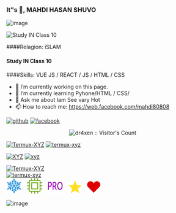 ### It"s 👋, MAHDI HASAN SHUVO

![image](https://user-images.githubusercontent.com/98658558/155743688-1db2e110-aeb6-4102-b175-d3e354b78a8d.png)

![Study IN Class 10](https://scontent.fdac1-1.fna.fbcdn.net/v/t39.30808-6/272687253_2541397805995234_6592263027657807859_n.jpg?_nc_cat=100&ccb=1-5&_nc_sid=e3f864&_nc_eui2=AeFLgT5GfXI_9xZoaF7pA9rklY4QYk-QdD2VjhBiT5B0PVQ8_dn68qDZ18iT1F1kJK9B5lxZYj6cXtw7Q6IXF-VY&_nc_ohc=S2iuhlO4ONYAX9d_j9i&_nc_zt=23&_nc_ht=scontent.fdac1-1.fna&oh=00_AT9aLbLHq1ifdOPW2oofwzKPgQPZZu9KvvkruC9mGzdKag&oe=6209F422)

####Relagion: iSLAM
#### Study IN Class 10
####Skills: VUE JS / REACT / JS / HTML / CSS

- 🔭 I’m currently working on this page. 
- 🌱 I’m currently learning Pyhone/HTML / CSS/  
- 💬 Ask me about Iam See vary Hot 
- 📫 How to reach me: https://web.facebook.com/mahdi80808 


[<img src='https://cdn.jsdelivr.net/npm/simple-icons@3.0.1/icons/github.svg' alt='github' height='40'>](https://github.com/https://github.com/Shuvo-BBHH)  [<img src='https://cdn.jsdelivr.net/npm/simple-icons@3.0.1/icons/facebook.svg' alt='facebook' height='40'>](https://www.facebook.com/https://web.facebook.com/mahdi80808)  
</p>



<p align="center"><img src="https://profile-counter.glitch.me/{termux-xyz}/count.svg" alt="dr4xen :: Visitor's Count" /></p>

<a href="https://github.com/Termux-XYZ"><img title="Termux-XYZ" src="https://github-readme-stats.vercel.app/api?username=Termux-XYZ&show_icons=true&include_all_commits=true&theme=chartreuse-dark&cache_seconds=3200"></a>
<a href="https://github.com/termux-xyz"><img title="termux-xyz" src="https://github-readme-stats.vercel.app/api?username=termux-xyz&show_icons=true&include_all_commits=true&theme=chartreuse-dark&cache_seconds=3200"></a>

<a href="https://github.com/Shuvo-BBHH/prowfb "><img title="XYZ" src="https://github-readme-stats.vercel.app/api/pin/?username=Shuvo-BBHH&repo=XYZ&theme=chartreuse-dark"></a>
<a href="https://github.com/Shuvo-BBHH/prowfb"><img title="xyz" src="https://github-readme-stats.vercel.app/api/pin/?username=Shuvo-BBHH&repo=xyz&theme=chartreuse-dark"></a>

<a href="https://github.com/Shuvo-BBHH"><img title="Termux-XYZ" src="https://github-readme-stats.vercel.app/api/top-langs/?username=Termux-XYZ&layout=compact&theme=chartreuse-dark"></a><br>
<a href="https://github.com/termux-xyz"><img title="termux-xyz" src="https://github-readme-stats.vercel.app/api/top-langs/?username=termux-xyz&layout=compact&theme=chartreuse-dark"></a><br>
<a href='https://archiveprogram.github.com/'><img src='https://raw.githubusercontent.com/acervenky/animated-github-badges/master/assets/acbadge.gif' width='40' height='40'></a> <a href='https://docs.github.com/en/developers'><img src='https://raw.githubusercontent.com/acervenky/animated-github-badges/master/assets/devbadge.gif' width='40' height='40'></a> <a href='https://github.com/pricing'><img src='https://raw.githubusercontent.com/acervenky/animated-github-badges/master/assets/pro.gif' width='40' height='40'></a> <a href='https://stars.github.com/'><img src='https://raw.githubusercontent.com/acervenky/animated-github-badges/master/assets/starbadge.gif' width='35' height='35'></a> <a href='https://docs.github.com/en/github/supporting-the-open-source-community-with-github-sponsors'><img src='https://raw.githubusercontent.com/acervenky/animated-github-badges/master/assets/sponsorbadge.gif' width='35' height='35'></a> 





![image](https://user-images.githubusercontent.com/98658558/154411508-979f4f4d-bcde-4802-97fd-0601b4645670.png)

